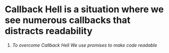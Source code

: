 # Callback Hell is a situation where we see numerous callbacks that distracts readability
1. *To overcome Callback Hell We use promises to make code readable*